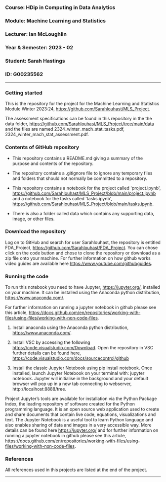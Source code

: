 ### Course: HDip in Computing in Data Analytics
### Module: Machine Learning and Statistics 
### Lecturer: Ian McLoughlin
### Year & Semester: 2023 - 02
### Student: Sarah Hastings
### ID: G00235562

***

### Getting started
This is the repository for the project for the Machine Learning and Statistics Module Winter 2023:24, https://github.com/Sarahlouhast/MLS_Project.

The assessment specifications can be found in this repository in the the data folder, https://github.com/Sarahlouhast/MLS_Project/tree/main/data and the files are named 2324_winter_mach_stat_tasks.pdf, 2324_winter_mach_stat_assessment.pdf.

### Contents of GitHub repository
* This repository contains a README.md giving a summary of the purpose and contents of the repository. 

* The repository contains a .gitignore file to ignore any temporary files and folders that should not normally be committed to a repository.

* This repository contains a notebook for the project called 'project.ipynb', https://github.com/Sarahlouhast/MLS_Project/blob/main/project.ipynb and a notebook for the tasks called 'tasks.ipynb', https://github.com/Sarahlouhast/MLS_Project/blob/main/tasks.ipynb.

* There is also a folder called data which contains any supporting data, image, or other files.

### Download the repository
Log on to GitHub and search for user Sarahlouhast, the repository is entitled FDA_Project, https://github.com/Sarahlouhast/FDA_Project. You can chose click on the code button and chose to clone the repository or download as a zip file onto your machine. For further information on how github works video guides are available here https://www.youtube.com/githubguides.

### Running the code

To run this notebook you need to have Jupyter, https://jupyter.org/, installed on your machine. It can be installed using the Anaconda python distribution, https://www.anaconda.com/.

For further information on running a jupyter notebook in github please see this article, https://docs.github.com/en/repositories/working-with-files/using-files/working-with-non-code-files.

1. Install anaconda using the Anaconda python distribution, https://www.anaconda.com/.

2. Install VSC by accessing the following https://code.visualstudio.com/Download.
Open the repository in VSC further details can be found here, https://code.visualstudio.com/docs/sourcecontrol/github

3. Install the classic Jupyter Notebook using pip install notebook. Once installed, launch Jupyter Notebook on your terminal with: jupyter notebook. Jupyter will initialise in the background and your default browser will pop up in a new tab connecting to webserver, 
http://localhost:8888/tree.

Project Jupyter’s tools are available for installation via the Python Package Index, the leading repository of software created for the Python programming language.
It is an open source web application used to create and share documents that contain live code, equations, visualizations and text.
The Jupyter Notebook is a useful tool to learn Python language and also enables sharing of data and images in a very accessible way.
More details can be found here https://jupyter.org/ and for further information on running a jupyter notebook in github please see this article, https://docs.github.com/en/repositories/working-with-files/using-files/working-with-non-code-files.

### References
All references used in this projects are listed at the end of the project.

***